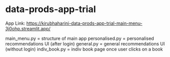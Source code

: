 # data-prods-app-trial

App Link: https://kirubhaharini-data-prods-app-trial-main-menu-3j0ohp.streamlit.app/

main_menu.py = structure of main app
personalised.py = personalised recommendations UI (after login)
general.py = general recommendations UI (without login)
indiv_book.py = indiv book page once user clicks on a book
